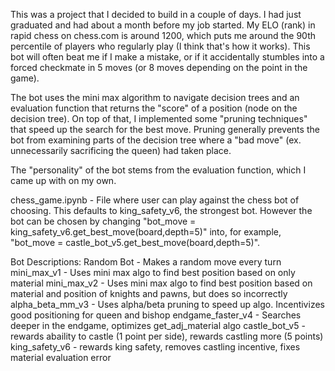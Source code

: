 This was a project that I decided to build in a couple of days. I had just graduated and had about a month before my job started.
My ELO (rank) in rapid chess on chess.com is around 1200, which puts me around the 90th percentile of players who regularly play (I think that's how it works).
This bot will often beat me if I make a mistake, or if it accidentally stumbles into a forced checkmate in 5 moves (or 8 moves depending on the point in the game).

The bot uses the mini max algorithm to navigate decision trees and an evaluation function that returns the "score" of a position (node on the decision tree).
On top of that, I implemented some "pruning techniques" that speed up the search for the best move. 
Pruning generally prevents the bot from examining parts of the decision tree where a "bad move" (ex. unnecessarily sacrificing the queen) had taken place.

The "personality" of the bot stems from the evaluation function, which I came up with on my own.

chess_game.ipynb - 
  File where user can play against the chess bot of choosing. This defaults to king_safety_v6, the strongest bot.
  However the bot can be chosen by changing "bot_move = king_safety_v6.get_best_move(board,depth=5)" into, for example,
  "bot_move = castle_bot_v5.get_best_move(board,depth=5)".
  

Bot Descriptions:
    Random Bot - Makes a random move every turn
    mini_max_v1 - Uses mini max algo to find best position based on only material
    mini_max_v2 - Uses mini max algo to find best position based on material and position of knights and pawns, but does so incorrectly
    alpha_beta_mm_v3 - Uses alpha/beta pruning to speed up algo. Incentivizes good positioning for queen and bishop
    endgame_faster_v4 - Searches deeper in the endgame, optimizes get_adj_material algo
    castle_bot_v5 - rewards abaility to castle (1 point per side), rewards castling more (5 points)
    king_safety_v6 - rewards king safety, removes castling incentive, fixes material evaluation error
